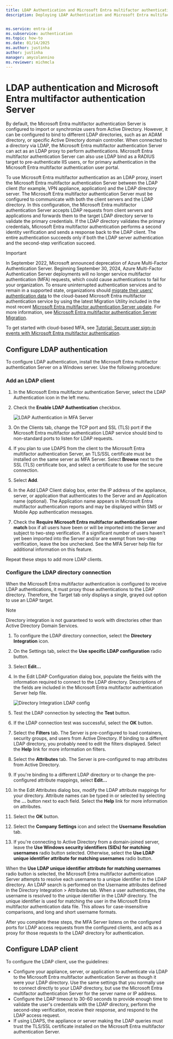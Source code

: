 ```yaml
---
title: LDAP Authentication and Microsoft Entra multifactor authentication Server
description: Deploying LDAP Authentication and Microsoft Entra multifactor authentication Server.


ms.service: entra-id
ms.subservice: authentication
ms.topic: how-to
ms.date: 01/14/2025
ms.author: justinha
author: justinha
manager: amycolannino
ms.reviewer: michmcla
---
```

# LDAP authentication and Microsoft Entra multifactor authentication Server

By default, the Microsoft Entra multifactor authentication Server is configured to import or synchronize users from Active Directory. However, it can be configured to bind to different LDAP directories, such as an ADAM directory, or specific Active Directory domain controller. When connected to a directory via LDAP, the Microsoft Entra multifactor authentication Server can act as an LDAP proxy to perform authentications. Microsoft Entra multifactor authentication Server can also use LDAP bind as a RADIUS target to pre-authenticate IIS users, or for primary authentication in the Microsoft Entra multifactor authentication user portal.

To use Microsoft Entra multifactor authentication as an LDAP proxy, insert the Microsoft Entra multifactor authentication Server between the LDAP client (for example, VPN appliance, application) and the LDAP directory server. The Microsoft Entra multifactor authentication Server must be configured to communicate with both the client servers and the LDAP directory. In this configuration, the Microsoft Entra multifactor authentication Server accepts LDAP requests from client servers and applications and forwards them to the target LDAP directory server to validate the primary credentials. If the LDAP directory validates the primary credentials, Microsoft Entra multifactor authentication performs a second identity verification and sends a response back to the LDAP client. The entire authentication succeeds only if both the LDAP server authentication and the second-step verification succeed.

> [!IMPORTANT]
> In September 2022, Microsoft announced deprecation of Azure Multi-Factor Authentication Server. Beginning September 30, 2024, Azure Multi-Factor Authentication Server deployments will no longer service multifactor authentication (MFA) requests, which could cause authentications to fail for your organization. To ensure uninterrupted authentication services and to remain in a supported state, organizations should [migrate their users’ authentication data](how-to-migrate-mfa-server-to-mfa-user-authentication.md) to the cloud-based Microsoft Entra multifactor authentication service by using the latest Migration Utility included in the most recent [Microsoft Entra multifactor authentication Server update](https://www.microsoft.com/download/details.aspx?id=55849). For more information, see [Microsoft Entra multifactor authentication Server Migration](how-to-migrate-mfa-server-to-azure-mfa.md).
>
> To get started with cloud-based MFA, see [Tutorial: Secure user sign-in events with Microsoft Entra multifactor authentication](tutorial-enable-azure-mfa.md).

## Configure LDAP authentication

To configure LDAP authentication, install the Microsoft Entra multifactor authentication Server on a Windows server. Use the following procedure:

### Add an LDAP client

1. In the Microsoft Entra multifactor authentication Server, select the LDAP Authentication icon in the left menu.
2. Check the **Enable LDAP Authentication** checkbox.

   ![LDAP Authentication in MFA Server](./media/howto-mfaserver-dir-ldap/ldap2.png)

3. On the Clients tab, change the TCP port and SSL (TLS) port if the Microsoft Entra multifactor authentication LDAP service should bind to non-standard ports to listen for LDAP requests.
4. If you plan to use LDAPS from the client to the Microsoft Entra multifactor authentication Server, an TLS/SSL certificate must be installed on the same server as MFA Server. Select **Browse** next to the SSL (TLS) certificate box, and select a certificate to use for the secure connection.
5. Select **Add**.
6. In the Add LDAP Client dialog box, enter the IP address of the appliance, server, or application that authenticates to the Server and an Application name (optional). The Application name appears in Microsoft Entra multifactor authentication reports and may be displayed within SMS or Mobile App authentication messages.
7. Check the **Require Microsoft Entra multifactor authentication user match** box if all users have been or will be imported into the Server and subject to two-step verification. If a significant number of users haven't yet been imported into the Server and/or are exempt from two-step verification, leave the box unchecked. See the MFA Server help file for additional information on this feature.

Repeat these steps to add more LDAP clients.

### Configure the LDAP directory connection

When the Microsoft Entra multifactor authentication is configured to receive LDAP authentications, it must proxy those authentications to the LDAP directory. Therefore, the Target tab only displays a single, grayed out option to use an LDAP target.

> [!NOTE]
> Directory integration is not guaranteed to work with directories other than Active Directory Domain Services.

1. To configure the LDAP directory connection, select the **Directory Integration** icon.
2. On the Settings tab, select the **Use specific LDAP configuration** radio button.
3. Select **Edit…**
4. In the Edit LDAP Configuration dialog box, populate the fields with the information required to connect to the LDAP directory. Descriptions of the fields are included in the Microsoft Entra multifactor authentication Server help file.

    ![Directory Integration LDAP config](./media/howto-mfaserver-dir-ldap/ldap.png)

5. Test the LDAP connection by selecting the **Test** button.
6. If the LDAP connection test was successful, select the **OK** button.
7. Select the **Filters** tab. The Server is pre-configured to load containers, security groups, and users from Active Directory. If binding to a different LDAP directory, you probably need to edit the filters displayed. Select the **Help** link for more information on filters.
8. Select the **Attributes** tab. The Server is pre-configured to map attributes from Active Directory.
9. If you're binding to a different LDAP directory or to change the pre-configured attribute mappings, select **Edit…**
10. In the Edit Attributes dialog box, modify the LDAP attribute mappings for your directory. Attribute names can be typed in or selected by selecting the **…** button next to each field. Select the **Help** link for more information on attributes.
11. Select the **OK** button.
12. Select the **Company Settings** icon and select the **Username Resolution** tab.
13. If you're connecting to Active Directory from a domain-joined server, leave the **Use Windows security identifiers (SIDs) for matching usernames** radio button selected. Otherwise, select the **Use LDAP unique identifier attribute for matching usernames** radio button.

When the **Use LDAP unique identifier attribute for matching usernames** radio button is selected, the Microsoft Entra multifactor authentication Server attempts to resolve each username to a unique identifier in the LDAP directory. An LDAP search is performed on the Username attributes defined in the Directory Integration > Attributes tab. When a user authenticates, the username is resolved to the unique identifier in the LDAP directory. The unique identifier is used for matching the user in the Microsoft Entra multifactor authentication data file. This allows for case-insensitive comparisons, and long and short username formats.

After you complete these steps, the MFA Server listens on the configured ports for LDAP access requests from the configured clients, and acts as a proxy for those requests to the LDAP directory for authentication.

## Configure LDAP client

To configure the LDAP client, use the guidelines:

* Configure your appliance, server, or application to authenticate via LDAP to the Microsoft Entra multifactor authentication Server as though it were your LDAP directory. Use the same settings that you normally use to connect directly to your LDAP directory, but use the Microsoft Entra multifactor authentication Server for the server name or IP address.
* Configure the LDAP timeout to 30-60 seconds to provide enough time to validate the user's credentials with the LDAP directory, perform the second-step verification, receive their response, and respond to the LDAP access request.
* If using LDAPS, the appliance or server making the LDAP queries must trust the TLS/SSL certificate installed on the Microsoft Entra multifactor authentication Server.

